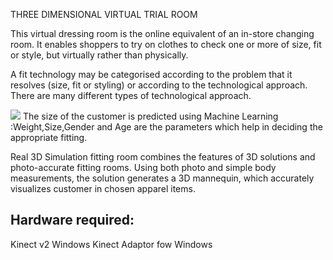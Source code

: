 THREE DIMENSIONAL VIRTUAL TRIAL ROOM

This virtual dressing room  is the online equivalent of an in-store changing room. It enables shoppers to try on clothes to check one or more of size, fit or style, but virtually rather than physically.

A fit technology may be categorised according to the problem that it resolves (size, fit or styling) or according to the technological approach. There are many different types of technological approach.

![](master/3D-trial-room/S110741129_g.jpg)
The size of the customer is predicted using Machine Learning :Weight,Size,Gender and Age are the parameters which help in deciding the appropriate fitting. 

Real 3D Simulation fitting room combines the features of 3D solutions and photo-accurate fitting rooms. Using both photo and simple body measurements, the solution generates a 3D mannequin, which accurately visualizes customer in chosen apparel items.

## Hardware required:
Kinect v2
Windows Kinect Adaptor fow Windows
